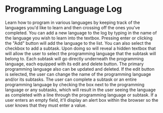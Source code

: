 # Programming Language Log
Learn how to program in various languages by keeping track of the languages you'd like to learn and then crossing off the ones you've completed.  You can add a new language to the log by typing in the name of the language you wish to learn into the textbox.  Pressing enter or clicking the "Add" button will add the language to the list.  You can also select the checkbox to add a subtask.  Upon doing so will reveal a hidden textbox that will allow the user to select the programming language that the subtask will belong to.  Each subtask will go directly underneath the programming language, each equipped with its edit and delete button. The primary programming language also can be updated and deleted.  If the edit button is selected, the user can change the name of the programming language and/or its subtasks.  The user can complete a subtask or an entire programming language by checking the box next to the programming language or any subtasks, which will result in the user seeing the language as completed with a line through the programming language or subtask.  If a user enters an empty field, it'll display an alert box within the browser so the user knows that they must enter a value.
